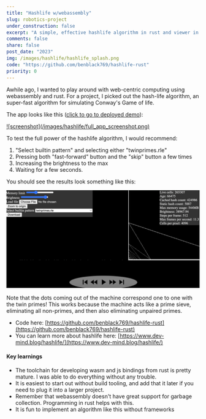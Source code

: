 ```yaml
---
title: "Hashlife w/webassembly"
slug: robotics-project
under_construction: false
excerpt: "A simple, effective hashlife algorithm in rust and viewer in javascript/webassembly. "
comments: false
share: false
post_date: "2023"
img: /images/hashlife/hashlife_splash.png
code: "https://github.com/benblack769/hashlife-rust"
priority: 0
---
```


Awhile ago, I wanted to play around with web-centric computing using webassembly and rust. For a project, I picked out the hash-life algorithm, an super-fast algorithm for simulating Conway's Game of life. 

The app looks like this (<a href="https://benblack769.github.io/hashlife-rust/" target="_blank" rel="noopener noreferrer">click to go to deployed demo</a>):

<a href="https://benblack769.github.io/hashlife-rust/" target="_blank" rel="noopener noreferrer">
![screenshot](/images/hashlife/full_app_screenshot.png)
</a>

To test the full power of the hashlife algorithm, I would recommend:

1. "Select builtin pattern" and selecting either "twinprimes.rle"
2. Pressing both "fast-forward" button and the "skip" button a few times
3. Increasing the brightness to the max
4. Waiting for a few seconds.

You should see the results look something like this:

![twinprimes-screenshot](/images/hashlife/twinprimes.png)

Note that the dots coming out of the machine correspond one to one with the twin primes! This works because the machine acts like a prime sieve, eliminating all non-primes, and then also eliminating unpaired primes.

* Code here: [https://github.com/benblack769/hashlife-rust](https://github.com/benblack769/hashlife-rust)
* You can learn more about hashlife here: [https://www.dev-mind.blog/hashlife/](https://www.dev-mind.blog/hashlife/)

#### Key learnings

* The toolchain for developing wasm and js bindings from rust is pretty mature. I was able to do everything without any trouble. 
* It is easiest to start out without build tooling, and add that it later if you need to plug it into a larger project.
* Remember that webassembly doesn't have great support for garbage collection. Programming in rust helps with this.
* It is fun to implement an algorithm like this without frameworks


<!--

Simulation remains a considerable challenge for computers, and a very active area of reaserch (if you are not already familar with it, check out the youtube channel [Two minute papers](https://www.youtube.com/c/K%C3%A1rolyZsolnai)). One key trick that complex physics engines, such as fluid dynamics engines use is to model groups of particles as a single higher level abstractions such as [vorticies](https://en.wikipedia.org/wiki/Vortex). Another key trick is to partition particles into sectors where only low level interactions within a sector matter, so interactions between sectors can be ignored.

While physicists and computational scientists have developed some fabulous abstractions and partitioning strategies and deployed them effieciently on hardware, us computer scientists wonder if there is some principle that would allow these higher level abstractions to be automatically determined, perhaps through some sort of machine learning model.

With real physics, its really hard to develop a concrete training regime that we can have confidence will work. But we computer scientists are not limited to real physics, and can work with simpler physics models that are more approachable.

Today, we will look at [Conway's Game of Life](https://en.wikipedia.org/wiki/Conway%27s_Game_of_Life) as an example physics regime. If you are not familiar with this system, you can play around with it [here](https://conwaylife.com/).

There are three properties of this system which are very useful for efficient simulation:

1. The particles are laid out on a grid. This makes for easy and efficient partitioning.
2. The particles values are discrete. This means we can used a hard hash to memoize the results, essentially a trivial machine learning method.
3. The "speed of light", i.e. the fastest that information can travel, is known and quite slow. This means we do not need to make any assumptions when partioning or building abstractions, out results will be exact.

![](/images/hashlife/checkerboard.gif)
 -->